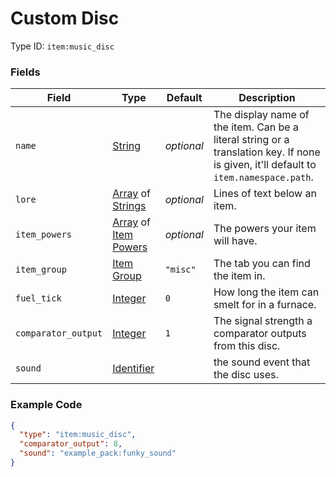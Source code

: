 # Custom Disc

Type ID: `item:music_disc`

### Fields

   Field   | Type | Default | Description
-----------|------|---------|-------------
`name` | [String](../data_types/string.md) | *optional* | The display name of the item. Can be a literal string or a translation key. If none is given, it'll default to `item.namespace.path`.
`lore` | [Array](../data_types/array.md) of [Strings](../data_types/string.md) | *optional* | Lines of text below an item.
`item_powers` | [Array](../data_types/array.md) of [Item Powers](../data_types/item_power.md) | *optional* | The powers your item will have.
`item_group` | [Item Group](../data_types/item_groups.md) | `"misc"` | The tab you can find the item in.
`fuel_tick` | [Integer](../data_types/integer.md) | `0` | How long the item can smelt for in a furnace.
`comparator_output` | [Integer](../data_types/integer.md) | `1` | The signal strength a comparator outputs from this disc.
`sound` | [Identifier](../data_types/identifier.md) | | the sound event that the disc uses.

### Example Code

```json
{
  "type": "item:music_disc",
  "comparator_output": 8,
  "sound": "example_pack:funky_sound"
}
```
